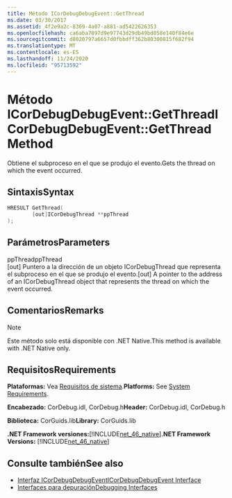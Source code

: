 ```yaml
---
title: Método ICorDebugDebugEvent::GetThread
ms.date: 03/30/2017
ms.assetid: 4f2e9a2c-8369-4a07-a881-ad5422626353
ms.openlocfilehash: ca6aba7897d9e97743d29db49bd058e140f84e6e
ms.sourcegitcommit: d8020797a6657d0fbbdff362b80300815f682f94
ms.translationtype: MT
ms.contentlocale: es-ES
ms.lasthandoff: 11/24/2020
ms.locfileid: "95713592"
---
```

# <a name="icordebugdebugeventgetthread-method"></a><span data-ttu-id="9251d-102">Método ICorDebugDebugEvent::GetThread</span><span class="sxs-lookup"><span data-stu-id="9251d-102">ICorDebugDebugEvent::GetThread Method</span></span>

<span data-ttu-id="9251d-103">Obtiene el subproceso en el que se produjo el evento.</span><span class="sxs-lookup"><span data-stu-id="9251d-103">Gets the thread on which the event occurred.</span></span>  
  
## <a name="syntax"></a><span data-ttu-id="9251d-104">Sintaxis</span><span class="sxs-lookup"><span data-stu-id="9251d-104">Syntax</span></span>  
  
```cpp  
HRESULT GetThread(  
        [out]ICorDebugThread **ppThread  
);  
```  
  
## <a name="parameters"></a><span data-ttu-id="9251d-105">Parámetros</span><span class="sxs-lookup"><span data-stu-id="9251d-105">Parameters</span></span>  

 <span data-ttu-id="9251d-106">ppThread</span><span class="sxs-lookup"><span data-stu-id="9251d-106">ppThread</span></span>  
 <span data-ttu-id="9251d-107">[out] Puntero a la dirección de un objeto ICorDebugThread que representa el subproceso en el que se produjo el evento.</span><span class="sxs-lookup"><span data-stu-id="9251d-107">[out] A pointer to the address of an ICorDebugThread object that represents the thread on which the event occurred.</span></span>  
  
## <a name="remarks"></a><span data-ttu-id="9251d-108">Comentarios</span><span class="sxs-lookup"><span data-stu-id="9251d-108">Remarks</span></span>  
  
> [!NOTE]
> <span data-ttu-id="9251d-109">Este método solo está disponible con .NET Native.</span><span class="sxs-lookup"><span data-stu-id="9251d-109">This method is available with .NET Native only.</span></span>  
  
## <a name="requirements"></a><span data-ttu-id="9251d-110">Requisitos</span><span class="sxs-lookup"><span data-stu-id="9251d-110">Requirements</span></span>  

 <span data-ttu-id="9251d-111">**Plataformas:** Vea [Requisitos de sistema](../../get-started/system-requirements.md).</span><span class="sxs-lookup"><span data-stu-id="9251d-111">**Platforms:** See [System Requirements](../../get-started/system-requirements.md).</span></span>  
  
 <span data-ttu-id="9251d-112">**Encabezado:** CorDebug.idl, CorDebug.h</span><span class="sxs-lookup"><span data-stu-id="9251d-112">**Header:** CorDebug.idl, CorDebug.h</span></span>  
  
 <span data-ttu-id="9251d-113">**Biblioteca:** CorGuids.lib</span><span class="sxs-lookup"><span data-stu-id="9251d-113">**Library:** CorGuids.lib</span></span>  
  
 <span data-ttu-id="9251d-114">**.NET Framework versiones:**[!INCLUDE[net_46_native](../../../../includes/net-46-native-md.md)]</span><span class="sxs-lookup"><span data-stu-id="9251d-114">**.NET Framework Versions:** [!INCLUDE[net_46_native](../../../../includes/net-46-native-md.md)]</span></span>  
  
## <a name="see-also"></a><span data-ttu-id="9251d-115">Consulte también</span><span class="sxs-lookup"><span data-stu-id="9251d-115">See also</span></span>

- [<span data-ttu-id="9251d-116">Interfaz ICorDebugDebugEvent</span><span class="sxs-lookup"><span data-stu-id="9251d-116">ICorDebugDebugEvent Interface</span></span>](icordebugdebugevent-interface.md)
- [<span data-ttu-id="9251d-117">Interfaces para depuración</span><span class="sxs-lookup"><span data-stu-id="9251d-117">Debugging Interfaces</span></span>](debugging-interfaces.md)
